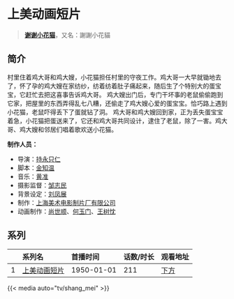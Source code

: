 # 上美动画短片


> <u>**[谢谢小花猫](http://bgm.tv/subject/118531)**</u>，又名：謝謝小花貓

## 简介


村里住着鸡大哥和鸡大嫂，小花猫担任村里的守夜工作。鸡大哥一大早就锄地去了，怀了孕的鸡大嫂在家纺纱，纺着纺着肚子痛起来，随后生了个特别大的蛋宝宝，它赶忙去把这喜事告诉鸡大哥。
鸡大嫂出门后，专门干坏事的老鼠偷偷跑到它家，把屋里的东西弄得乱七八糟，还偷走了鸡大嫂心爱的蛋宝宝。恰巧路上遇到小花猫，老鼠吓得丢下了蛋就钻了洞。
鸡大哥和鸡大嫂回到家，正为丢失蛋宝宝着急，小花猫把蛋送来了，它还和鸡大哥共同设计，逮住了老鼠，除了一害。鸡大哥、鸡大嫂和邻居们唱着歌欢送小花猫。

**制作人员：**
- 导演：[持永只仁](http://bgm.tv/person/2975)
- 脚本：[金知温](http://bgm.tv/person/22131)
- 音乐：[黄准](http://bgm.tv/person/22137)
- 摄影监督：[邹志民](http://bgm.tv/person/22135)
- 背景设定：[刘凤展](http://bgm.tv/person/22142)
- 制作：[上海美术电影制片厂有限公司](http://bgm.tv/person/7499)
- 动画制作：[尚世顺](http://bgm.tv/person/22143)、[何玉门](http://bgm.tv/person/22141)、[王树忱](http://bgm.tv/person/22132)



## 系列

|     |   系列名   |   首播时间  | 话数/时长  | 观看地址 |
|:---  |:------    |:----      |:---       |:---  |
| 1 |[上美动画短片](https://bgm.tv/subject/118531)| 1950-01-01 | 211 | [下方](#id-1)  |


{{< media auto="tv/shang_mei" >}}
